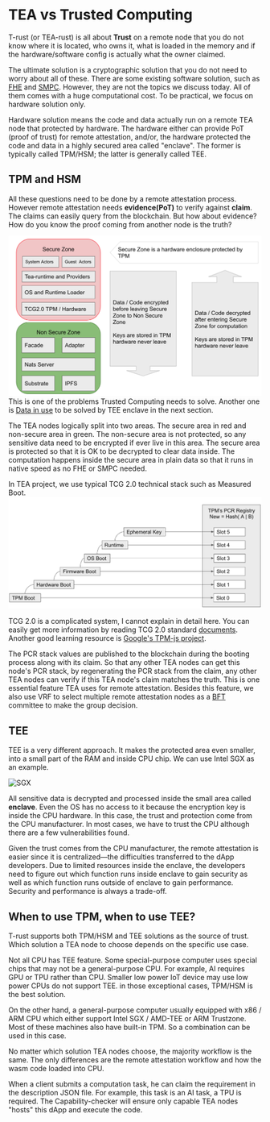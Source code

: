 # TEA vs Trusted Computing

T-rust (or TEA-rust) is all about **Trust** on a remote node that you do not know where it is located, who owns it, what is loaded in the memory and if the hardware/software config is actually what the owner claimed.

The ultimate solution is a cryptographic solution that you do not need to worry about all of these. There are some existing software solution, such as [FHE](https://en.wikipedia.org/wiki/Homomorphic_encryption) and [SMPC](https://en.wikipedia.org/wiki/Secure_multi-party_computation). However, they are not the topics we discuss today. All of them comes with a huge computational cost. To be practical, we focus on hardware solution only.

Hardware solution means the code and data actually run on a remote TEA node that protected by hardware. The hardware either can provide PoT (proof of trust) for remote attestation, and/or, the hardware protected the code and data in a highly secured area called "enclave". The former is typically called TPM/HSM; the latter is generally called TEE.

## TPM and HSM
All these questions need to be done by a remote attestation process. However remote attestation needs **evidence(PoT)** to verify against **claim**. The claims can easily query from the blockchain. But how about evidence? How do you know the proof coming from another node is the truth?

![TPM HSM diagram](../res/tea-node-arch.png)
This is one of the problems Trusted Computing needs to solve. Another one is [Data in use](https://en.wikipedia.org/wiki/Data_in_use#Enclaves) to be solved by TEE enclave in the next section.

The TEA nodes logically split into two areas. The secure area in red and non-secure area in green. The non-secure area is not protected, so any sensitive data need to be encrypted if ever live in this area. The secure area is protected so that it is OK to be decrypted to clear data inside. The computation happens inside the secure area in plain data so that it runs in native speed as no FHE or SMPC needed. 

In TEA project, we use typical TCG 2.0 technical stack such as Measured Boot. 
![measured boot](../res/measured-boot.png)

TCG 2.0 is a complicated system, I cannot explain in detail here. You can easily get more information by reading TCG 2.0 standard [documents](https://trustedcomputinggroup.org/resource/tpm-library-specification/). Another good learning resource is [Google's TPM-js project](https://google.github.io/tpm-js/). 

The PCR stack values are published to the blockchain during the booting process along with its claim. So that any other TEA nodes can get this node's PCR stack, by regenerating the PCR stack from the claim, any other TEA nodes can verify if this TEA node's claim matches the truth. This is one essential feature TEA uses for remote attestation. Besides this feature, we also use VRF to select multiple remote attestation nodes as a [BFT](https://en.wikipedia.org/wiki/Byzantine_fault) committee to make the group decision. 


## TEE

TEE is a very different approach. It makes the protected area even smaller, into a small part of the RAM and inside CPU chip. We can use Intel SGX as an example.

![SGX](https://software.intel.com/content/dam/develop/public/us/en/images/diagrams-infographics/diagram-sgx-approach-16x9.png.rendition.intel.web.480.270.png)

All sensitive data is decrypted and processed inside the small area called **enclave**. Even the OS has no access to it because the encryption key is inside the CPU hardware. In this case, the trust and protection come from the CPU manufacturer. In most cases, we have to trust the CPU although there are a few vulnerabilities found. 

Given the trust comes from the CPU manufacturer, the remote attestation is easier since it is centralized—the difficulties transferred to the dApp developers. Due to limited resources inside the enclave, the developers need to figure out which function runs inside enclave to gain security as well as which function runs outside of enclave to gain performance. Security and performance is always a trade-off.  

## When to use TPM, when to use TEE?

T-rust supports both TPM/HSM and TEE solutions as the source of trust. Which solution a TEA node to choose depends on the specific use case.

Not all CPU has TEE feature. Some special-purpose computer uses special chips that may not be a general-purpose CPU. For example, AI requires GPU or TPU rather than CPU. Smaller low power IoT device may use low power CPUs do not support TEE. in those exceptional cases, TPM/HSM is the best solution.

On the other hand, a general-purpose computer usually equipped with x86 / ARM CPU which either support Intel SGX / AMD-TEE or ARM Trustzone. Most of these machines also have built-in TPM. So a combination can be used in this case. 

No matter which solution TEA nodes choose, the majority workflow is the same. The only differences are the remote attestation workflow and how the wasm code loaded into CPU. 

When a client submits a computation task, he can claim the requirement in the description JSON file. For example, this task is an AI task, a TPU is required. The Capability-checker will ensure only capable TEA nodes "hosts" this dApp and execute the code.

